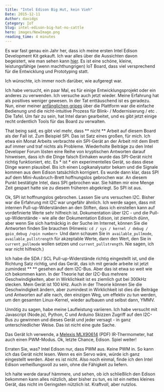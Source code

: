 ```yaml
---
title: "Intel Edison Big Hut, kein Vieh"
Date: 2015-12-11
Author: davidgs
Category: IoT
Slug: intel-edison-big-hat-no-cattle
hero: images/NewImage.png
reading_time: 4 minutes
---
```


Es war fast genau ein Jahr her, dass ich meine ersten Intel Edison Development Kit gekauft. Ich war alles über die Aussichten davon begeistert, wie man sehen kann [hier](/posts/category/iot/iot-hardware/intel-edison-iot-board/). Es ist eine schöne, kleine, leistungsfähige (wenn machthungrigen) IoT Board, dass viel versprechend für die Entwicklung und Prototyping statt.

Ich wünschte, ich immer noch darüber, wie aufgeregt war.

Ich habe versucht, ein paar Mal, es für einige Entwicklungsprojekt oder ein anderes zu verwenden. Ich versuche auch jetzt wieder. Meine Erfahrung hat als positives weniger gewesen. In der Tat enttäuschend ist es geradezu. Nun, einer meiner [anfänglichen gripes](/posts/category/iot/iot-hardware/intel-edison-iot-board/) über die Plattform war die einfache Bedienung und die nicht-intuitive Prozess für Blink- / Modernisierung / etc . Die Tafel. Um fair zu sein, hat Intel daran gearbeitet, und es gibt jetzt einige recht ordentlich Tools für das Board zu verwalten.

That being said, es gibt viel mehr, dass ** nicht ** Arbeit auf diesem Board als der Fall ist. Zum Beispiel SPI. Das ist Satz eines großen, für mich. Ich etwa ein Monat Arbeits verbrachte ein SPI-Gerät an der Arbeit mit dem Brett auf immer und traf nichts als Probleme. Wiederholte Beiträge zu den Intel Developer Forum lösten eine Reihe von kryptischen Antworten darauf hinweisen, dass ich die Dinge falsch Einhaken wurde das SPI-Gerät nicht richtig funktioniert, etc. Es * ist * ein experimentelles Gerät, so dass diese Dinge waren plausibel. Bis ich einen Logikanalysator bekam und die Signale kommen aus dem Edison tatsächlich korrigiert. Es wurde dann klar, dass SPI auf dem Mini-Ausbruch-Brett hoffnungslos gebrochen war. An diesem Punkt bestätigte Intel, dass SPI gebrochen war. Sie hätten mir eine Menge Zeit gespart hatte sie zu diesem früheren abgekriegt. So SPI ist aus.

Ok, SPI ist hoffnungslos gebrochen. Lassen Sie uns versuchen I2C. Bisher war die Erfahrung mit I2C war ungefähr ähnlich. Ich werde sagen, dass mit internen Pull-up-Widerständen an den Stiften, dass ich einstellen kann auf vordefinierte Werte sehr hilfreich ist. Dokumentation über I2C - und die Pull-up-Widerstände - wie alle der Dokumentation Edison, ist ziemlich dünn, aber wenn Sie sich hartnäckig in der Suche im Internet, können Sie die Antworten finden Sie brauchen (Hinweis: `cd / sys / kernel / debug / gpio_debug /<pin number> `Und dann schauen Sie in` available_pullmode`, `available_pullstrength` für akzeptable Werte, dann den Wert, den Sie in` current_pullmode` wollen setzen und `current_pullstrength`. Nie sagen, ich war nicht hilfreich.)

Ich habe die SDA / SCL Pull-up-Widerstände richtig eingestellt ist, und die Richtung Satz richtig, und das Gerät, das ich mit gerade arbeite ist jetzt zumindest ** ** gesehen auf dem I2C-Bus. Aber das ist etwa so weit wie ich bekommen kann. In der Theorie hat der I2C-Bus mehrere Geschwindigkeiten, aber in Wirklichkeit ist es ziemlich gut bei 300kHz stecken. Mein Gerät ist 100 kHz. Auch in der Theorie können Sie die Geschwindigkeit ändern, aber zumindest in Wirklichkeit ist dies die Beiträge und Antworten auf alle nach, den einzigen Weg, um effektiv zu tun werden, um den gesamten Linux-Kernel, wieder aufbauen und selbst dann, YMMV.

Unnötig zu sagen, habe meine Laufleistung variieren. Ich habe versucht mit Javascript (Node.js), Python, C und Arduino Skizzen Zugriff auf den I2C-Bus zu gewinnen und dieses Gerät und jeder versagt - in ganz unterschiedlicher Weise. Das ist nicht eine gute Sache.

Das Gerät Ich verwende, a [Melexis MLX90614](https://www.sparkfun.com/datasheets/Sensors/Temperature/MLX90614_rev001.pdf) (PDF) IR-Thermometer, hat auch einen PWM-Modus. Ok, letzte Chance, Edison. Spiel weiter!

Erraten Sie, was? Intel Edison nur, dass PWM aus. Keine PWM in. So kann ich das Gerät nicht lesen. Wenn es ein Servo wäre, würde ich ganz eingestellt werden. Aber es ist nicht. Also noch einmal, finde ich den Intel Edison verheißungsvoll zu sein, ohne die Fähigkeit zu liefern.

Ich halte werde darauf hämmere, und sehen, ob ich schließlich den Edison bekommen kann alles nützlich, aber bisher zu tun, es ist ein nettes kleines Gerät, das nicht im Geringsten nützlich ist. Kraftvoll, aber nutzlos.
